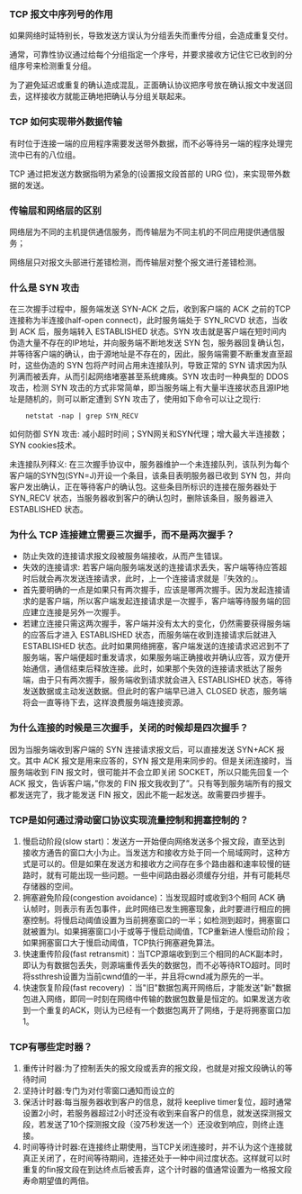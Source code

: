 
### TCP 报文中序列号的作用

如果网络时延特别长，导致发送方误认为分组丢失而重传分组，会造成重复交付。

通常，可靠性协议通过给每个分组指定一个序号，并要求接收方记住它已收到的分组序号来检测重复分组。

为了避免延迟或重复的确认造成混乱，正面确认协议把序号放在确认报文中发送回去，这样接收方就能正确地把确认与分组关联起来。


### TCP 如何实现带外数据传输

有时位于连接一端的应用程序需要发送带外数据，而不必等待另一端的程序处理完流中已有的八位组。

TCP 通过把发送方数据指明为紧急的(设置报文段首部的 URG 位)，来实现带外数据的发送。


### 传输层和网络层的区别

网络层为不同的主机提供通信服务，而传输层为不同主机的不同应用提供通信服务；

网络层只对报文头部进行差错检测，而传输层对整个报文进行差错检测。


### 什么是 SYN 攻击

在三次握手过程中，服务端发送 SYN-ACK 之后，收到客户端的 ACK 之前的TCP连接称为半连接(half-open connect)，此时服务端处于 SYN_RCVD 状态，当收到 ACK 后，服务端转入 ESTABLISHED 状态。SYN 攻击就是客户端在短时间内伪造大量不存在的IP地址，并向服务端不断地发送 SYN 包，服务器回复确认包，并等待客户端的确认，由于源地址是不存在的，因此，服务端需要不断重发直至超时，这些伪造的 SYN 包将产时间占用未连接队列，导致正常的 SYN 请求因为队列满而被丢弃，从而引起网络堵塞甚至系统瘫痪。SYN 攻击时一种典型的 DDOS 攻击，检测 SYN 攻击的方式非常简单，即当服务端上有大量半连接状态且源IP地址是随机的，则可以断定遭到 SYN 攻击了，使用如下命令可以让之现行:
```shell
    netstat -nap | grep SYN_RECV
```

如何防御 SYN 攻击: 减小超时时间；SYN网关和SYN代理；增大最大半连接数；SYN cookies技术。

未连接队列释义: 在三次握手协议中，服务器维护一个未连接队列，该队列为每个客户端的SYN包(SYN=J)开设一个条目，该条目表明服务器已收到 SYN 包，并向客户发出确认，正在等待客户的确认包。这些条目所标识的连接在服务器处于 SYN_RECV 状态，当服务器收到客户的确认包时，删除该条目，服务器进入 ESTABLISHED 状态。
  

### 为什么 TCP 连接建立需要三次握手，而不是两次握手？

- 防止失效的连接请求报文段被服务端接收，从而产生错误。
- 失效的连接请求: 若客户端向服务端发送的连接请求丢失，客户端等待应答超时后就会再次发送连接请求，此时，上一个连接请求就是『失效的』。
- 首先要明确的一点是如果只有两次握手，应该是哪两次握手。因为发起连接请求的是客户端，所以客户端发起连接请求是一次握手，客户端等待服务端的回应建立连接是另外一次握手。
- 若建立连接只需这两次握手，客户端并没有太大的变化，仍然需要获得服务端的应答后才进入 ESTABLISHED 状态，而服务端在收到连接请求后就进入 ESTABLISHED 状态。此时如果网络拥塞，客户端发送的连接请求迟迟到不了服务端，客户端便超时重发请求，如果服务端正确接收并确认应答，双方便开始通信，通信结束后释放连接。此时，如果那个失效的连接请求抵达了服务端，由于只有两次握手，服务端收到请求就会进入 ESTABLISHED 状态，等待发送数据或主动发送数据。但此时的客户端早已进入 CLOSED 状态，服务端将会一直等待下去，这样浪费服务端连接资源。


### 为什么连接的时候是三次握手，关闭的时候却是四次握手？

因为当服务端收到客户端的 SYN 连接请求报文后，可以直接发送 SYN+ACK 报文。其中 ACK 报文是用来应答的，SYN 报文是用来同步的。但是关闭连接时，当服务端收到 FIN 报文时，很可能并不会立即关闭 SOCKET，所以只能先回复一个 ACK 报文，告诉客户端，”你发的 FIN 报文我收到了”。只有等到服务端所有的报文都发送完了，我才能发送 FIN 报文，因此不能一起发送。故需要四步握手。


### TCP是如何通过滑动窗口协议实现流量控制和拥塞控制的？

1. 慢启动阶段(slow start)：发送方一开始便向网络发送多个报文段，直至达到接收方通告的窗口大小为止。当发送方和接收方处于同一个局域网时，这种方式是可以的。但是如果在发送方和接收方之间存在多个路由器和速率较慢的链路时，就有可能出现一些问题。一些中间路由器必须缓存分组，并有可能耗尽存储器的空间。
2. 拥塞避免阶段(congestion avoidance)：当发现超时或收到3个相同 ACK 确认帧时，则表示有丢包事件，此时网络已发生拥塞现象，此时要进行相应的拥塞控制。将慢启动阈值设置为当前拥塞窗口的一半；如检测到超时，拥塞窗口就被置为l。如果拥塞窗口小于或等于慢启动阈值，TCP重新进人慢启动阶段；如果拥塞窗口大于慢启动阈值，TCP执行拥塞避免算法。
3. 快速重传阶段(fast retransmit)：当TCP源端收到到三个相同的ACK副本时，即认为有数据包丢失，则源端重传丢失的数据包，而不必等待RTO超时。同时将ssthresh设置为当前cwnd值的一半，并且将cwnd减为原先的一半。
4. 快速恢复阶段(fast recovery) ：当"旧"数据包离开网络后，才能发送"新"数据包进入网络，即同一时刻在网络中传输的数据包数量是恒定的。如果发送方收到一个重复的ACK，则认为已经有一个数据包离开了网络，于是将拥塞窗口加1。


### TCP有哪些定时器？

1. 重传计时器:为了控制丢失的报文段或丢弃的报文段，也就是对报文段确认的等待时间
2. 坚持计时器:专门为对付零窗口通知而设立的
3. 保活计时器:每当服务器收到客户的信息，就将 keeplive timer复位，超时通常设置2小时，若服务器超过2小时还没有收到来自客户的信息，就发送探测报文段，若发送了10个探测报文段（没75秒发送一个）还没收到响应，则终止连接。
4. 时间等待计时器:在连接终止期使用，当TCP关闭连接时，并不认为这个连接就真正关闭了，在时间等待期间，连接还处于一种中间过度状态。这样就可以时重复的fin报文段在到达终点后被丢弃，这个计时器的值通常设置为一格报文段寿命期望值的两倍。
